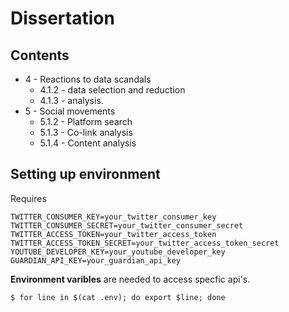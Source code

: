 # Dissertation

## Contents

* 4 - Reactions to data scandals
    * 4.1.2 - data selection and reduction
    * 4.1.3 - analysis.
* 5 - Social movements
    * 5.1.2 - Platform search
    * 5.1.3 - Co-link analysis
    * 5.1.4 - Content analysis

## Setting up environment

Requires

    TWITTER_CONSUMER_KEY=your_twitter_consumer_key
    TWITTER_CONSUMER_SECRET=your_twitter_consumer_secret
    TWITTER_ACCESS_TOKEN=your_twitter_access_token
    TWITTER_ACCESS_TOKEN_SECRET=your_twitter_access_token_secret
    YOUTUBE_DEVELOPER_KEY=your_youtube_developer_key
    GUARDIAN_API_KEY=your_guardian_api_key


**Environment varibles** are needed to access specfic api's.

    $ for line in $(cat .env); do export $line; done

